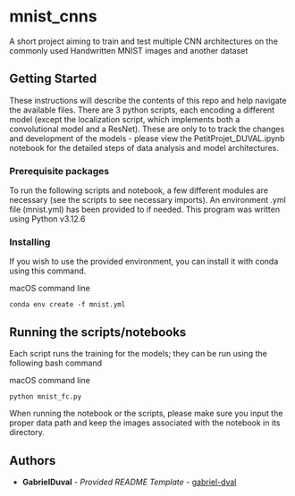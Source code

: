 # mnist_cnns

A short project aiming to train and test multiple CNN architectures on the commonly used Handwritten MNIST images and another dataset

## Getting Started

These instructions will describe the contents of this repo and help navigate the available files. There are 3 python scripts, each encoding a different model (except the localization script, which implements both a convolutional model
and a ResNet). These are only to to track the changes and development of the models - please view the PetitProjet_DUVAL.ipynb notebook for the detailed steps of data analysis and model architectures.

### Prerequisite packages

To run the following scripts and notebook, a few different modules are necessary (see the scripts to see necessary imports). An environment .yml file (mnist.yml) has been provided to if needed. This program was written using Python v3.12.6

### Installing

If you wish to use the provided environment, you can install it with conda 
using this command.

macOS command line

    conda env create -f mnist.yml


## Running the scripts/notebooks

Each script runs the training for the models; they can be run using the following bash command

macOS command line

    python mnist_fc.py

When running the notebook or the scripts, please make sure you input the proper data path and keep the images associated
with the notebook in its directory. 


## Authors

  - **GabrielDuval** - *Provided README Template* -
    [gabriel-dval](https://github.com/gabriel-dval)